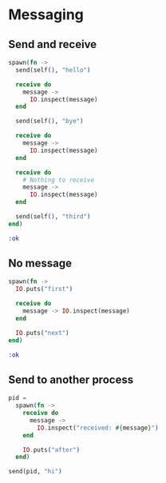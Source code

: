 # Messaging

## Send and receive

```elixir
spawn(fn ->
  send(self(), "hello")

  receive do
    message ->
      IO.inspect(message)
  end

  send(self(), "bye")

  receive do
    message ->
      IO.inspect(message)
  end

  receive do
    # Nothing to receive
    message ->
      IO.inspect(message)
  end

  send(self(), "third")
end)

:ok
```

## No message

```elixir
spawn(fn ->
  IO.puts("first")

  receive do
    message -> IO.inspect(message)
  end

  IO.puts("next")
end)

:ok
```

## Send to another process

```elixir
pid =
  spawn(fn ->
    receive do
      message ->
        IO.inspect("received: #{message}")
    end

    IO.puts("after")
  end)

send(pid, "hi")
```
